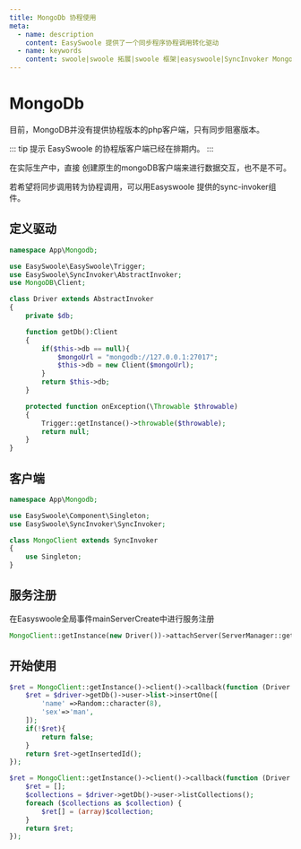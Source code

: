 ```yaml
---
title: MongoDb 协程使用
meta:
  - name: description
    content: EasySwoole 提供了一个同步程序协程调用转化驱动
  - name: keywords
    content: swoole|swoole 拓展|swoole 框架|easyswoole|SyncInvoker MongoDb 协程| MongoDb 协程使用
---
```


# MongoDb

目前，MongoDB并没有提供协程版本的php客户端，只有同步阻塞版本。

::: tip 提示
EasySwoole 的协程版客户端已经在排期内。
:::

在实际生产中，直接 创建原生的mongoDB客户端来进行数据交互，也不是不可。

若希望将同步调用转为协程调用，可以用Easyswoole 提供的sync-invoker组件。

## 定义驱动

```php
namespace App\Mongodb;

use EasySwoole\EasySwoole\Trigger;
use EasySwoole\SyncInvoker\AbstractInvoker;
use MongoDB\Client;

class Driver extends AbstractInvoker
{
    private $db;

    function getDb():Client
    {
        if($this->db == null){
            $mongoUrl = "mongodb://127.0.0.1:27017";
            $this->db = new Client($mongoUrl);
        }
        return $this->db;
    }

    protected function onException(\Throwable $throwable)
    {
        Trigger::getInstance()->throwable($throwable);
        return null;
    }
}
```

## 客户端
```php
namespace App\Mongodb;

use EasySwoole\Component\Singleton;
use EasySwoole\SyncInvoker\SyncInvoker;

class MongoClient extends SyncInvoker
{
    use Singleton;
}
```

## 服务注册

在Easyswoole全局事件mainServerCreate中进行服务注册

```php
MongoClient::getInstance(new Driver())->attachServer(ServerManager::getInstance()->getSwooleServer());
```

## 开始使用

```php
$ret = MongoClient::getInstance()->client()->callback(function (Driver $driver){
    $ret = $driver->getDb()->user->list->insertOne([
        'name' =>Random::character(8),
        'sex'=>'man',
    ]);
    if(!$ret){
        return false;
    }
    return $ret->getInsertedId();
});

$ret = MongoClient::getInstance()->client()->callback(function (Driver $driver){
    $ret = [];
    $collections = $driver->getDb()->user->listCollections();
    foreach ($collections as $collection) {
        $ret[] = (array)$collection;
    }
    return $ret;
});
```
